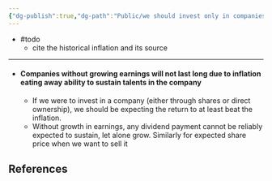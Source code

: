 ```yaml
---
{"dg-publish":true,"dg-path":"Public/we should invest only in companies with growing earnings.md","permalink":"/public/we-should-invest-only-in-companies-with-growing-earnings/","title":"we should invest only in companies with growing earnings","tags":["FleetingNote"],"created":"2022-10-01","updated":"2022-10-01"}
---
```



- #todo 
	- cite the historical inflation and its source

---

- #### Companies without growing earnings will not last long due to inflation eating away ability to sustain talents in the company
	- If we were to invest in a company (either through shares or direct ownership), we should be expecting the return to at least beat the inflation.
	- Without growth in earnings, any dividend payment cannot be reliably expected to sustain, let alone grow. Similarly for expected share price when we want to sell it

## References



